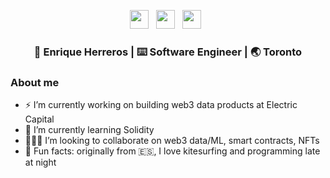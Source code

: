 <p align='center'> 
  <a href="twitter.com/eherrerosj"><img height="30" src="https://raw.githubusercontent.com/trinwin/trinwin/master/icons/twitter.png?raw=true"></a>&nbsp;&nbsp;
  <a href="https://www.linkedin.com/in/eherrerosj/"><img height="30" src="https://raw.githubusercontent.com/trinwin/trinwin/master/icons/linkedin.png?raw=true"></a>&nbsp;&nbsp;
  <a href="https://medium.com/@eherreros"><img height="30" src="https://raw.githubusercontent.com/trinwin/trinwin/master/icons/medium.png?raw=true"></a>&nbsp;&nbsp;

<div align="center">
<h3> 👀 Enrique Herreros | ⌨️ Software Engineer | 🌏 Toronto </h3> 
</div>

### About me 
- ⚡️ I’m currently working on building web3 data products at Electric Capital 
- 🌱 I’m currently learning Solidity  
- 🏃🏻‍♂️ I’m looking to collaborate on web3 data/ML, smart contracts, NFTs  
- 🤠 Fun facts: originally from 🇪🇸, I love kitesurfing and programming late at night  
